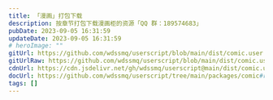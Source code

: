 ```yaml
---
title: 「漫画」打包下载
description: 按章节打包下载漫画柜的资源「QQ 群：189574683」
pubDate: 2023-09-05 16:31:59
updateDate: 2023-09-05 16:31:59
# heroImage: ""
gitUrl: https://github.com/wdssmq/userscript/blob/main/dist/comic.user.js
gitUrlRaw: https://github.com/wdssmq/userscript/blob/main/dist/comic.user.js?raw=true
cdnUrl: https://cdn.jsdelivr.net/gh/wdssmq/userscript@main/dist/comic.user.js
docUrl: https://github.com/wdssmq/userscript/tree/main/packages/comic#readme
tags: []
---
```


